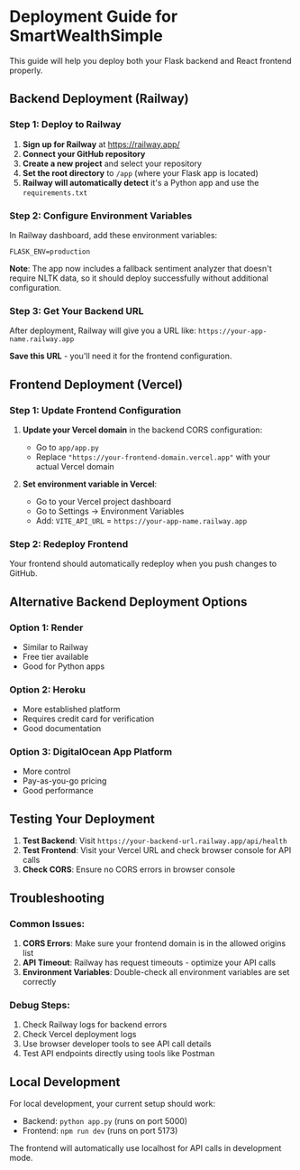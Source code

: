 # Deployment Guide for SmartWealthSimple

This guide will help you deploy both your Flask backend and React frontend properly.

## Backend Deployment (Railway)

### Step 1: Deploy to Railway

1. **Sign up for Railway** at https://railway.app/
2. **Connect your GitHub repository**
3. **Create a new project** and select your repository
4. **Set the root directory** to `/app` (where your Flask app is located)
5. **Railway will automatically detect** it's a Python app and use the `requirements.txt`

### Step 2: Configure Environment Variables

In Railway dashboard, add these environment variables:
```
FLASK_ENV=production
```

**Note**: The app now includes a fallback sentiment analyzer that doesn't require NLTK data, so it should deploy successfully without additional configuration.

### Step 3: Get Your Backend URL

After deployment, Railway will give you a URL like:
`https://your-app-name.railway.app`

**Save this URL** - you'll need it for the frontend configuration.

## Frontend Deployment (Vercel)

### Step 1: Update Frontend Configuration

1. **Update your Vercel domain** in the backend CORS configuration:
   - Go to `app/app.py`
   - Replace `"https://your-frontend-domain.vercel.app"` with your actual Vercel domain

2. **Set environment variable in Vercel**:
   - Go to your Vercel project dashboard
   - Go to Settings → Environment Variables
   - Add: `VITE_API_URL` = `https://your-app-name.railway.app`

### Step 2: Redeploy Frontend

Your frontend should automatically redeploy when you push changes to GitHub.

## Alternative Backend Deployment Options

### Option 1: Render
- Similar to Railway
- Free tier available
- Good for Python apps

### Option 2: Heroku
- More established platform
- Requires credit card for verification
- Good documentation

### Option 3: DigitalOcean App Platform
- More control
- Pay-as-you-go pricing
- Good performance

## Testing Your Deployment

1. **Test Backend**: Visit `https://your-backend-url.railway.app/api/health`
2. **Test Frontend**: Visit your Vercel URL and check browser console for API calls
3. **Check CORS**: Ensure no CORS errors in browser console

## Troubleshooting

### Common Issues:

1. **CORS Errors**: Make sure your frontend domain is in the allowed origins list
2. **API Timeout**: Railway has request timeouts - optimize your API calls
3. **Environment Variables**: Double-check all environment variables are set correctly

### Debug Steps:

1. Check Railway logs for backend errors
2. Check Vercel deployment logs
3. Use browser developer tools to see API call details
4. Test API endpoints directly using tools like Postman

## Local Development

For local development, your current setup should work:
- Backend: `python app.py` (runs on port 5000)
- Frontend: `npm run dev` (runs on port 5173)

The frontend will automatically use localhost for API calls in development mode.
